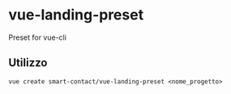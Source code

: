 # vue-landing-preset
Preset for vue-cli

## Utilizzo
```
vue create smart-contact/vue-landing-preset <nome_progetto>
```

